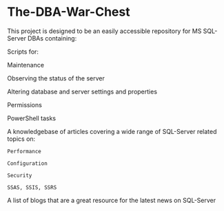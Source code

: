 # The-DBA-War-Chest

This project is designed to be an easily accessible repository for MS SQL-Server DBAs containing:


Scripts for:

Maintenance 

Observing the status of the server

Altering database and server settings and properties

Permissions

PowerShell tasks


A knowledgebase of articles covering a wide range of SQL-Server related topics on:

	Performance
	
	Configuration
	
	Security
	
	SSAS, SSIS, SSRS
	

A list of blogs that are a great resource for the latest news on SQL-Server
